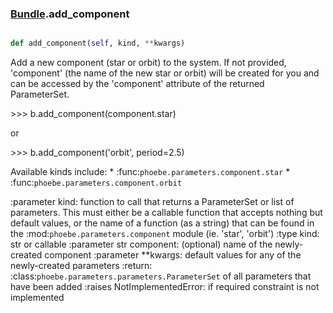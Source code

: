 ### [Bundle](Bundle.md).add_component

```py

def add_component(self, kind, **kwargs)

```



Add a new component (star or orbit) to the system.  If not provided,
'component' (the name of the new star or orbit) will be created for
you and can be accessed by the 'component' attribute of the returned
ParameterSet.

&gt;&gt;&gt; b.add_component(component.star)

or

&gt;&gt;&gt; b.add_component('orbit', period=2.5)

Available kinds include:
    * :func:`phoebe.parameters.component.star`
    * :func:`phoebe.parameters.component.orbit`

:parameter kind: function to call that returns a
    ParameterSet or list of parameters.  This must either be
    a callable function that accepts nothing but default
    values, or the name of a function (as a string) that can
    be found in the :mod:`phoebe.parameters.component` module
    (ie. 'star', 'orbit')
:type kind: str or callable
:parameter str component: (optional) name of the newly-created
    component
:parameter **kwargs: default values for any of the newly-created
    parameters
:return: :class:`phoebe.parameters.parameters.ParameterSet` of
    all parameters that have been added
:raises NotImplementedError: if required constraint is not implemented

